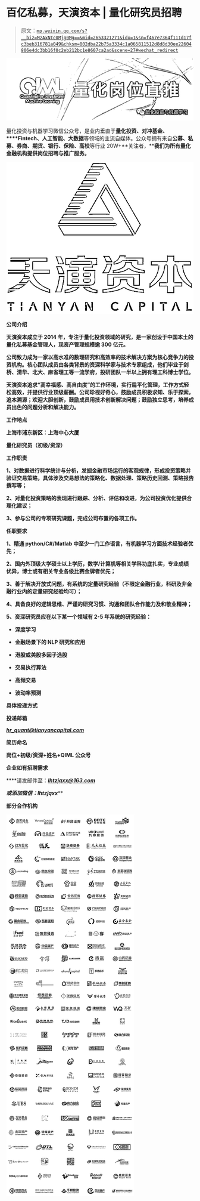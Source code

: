 # 百亿私募，天演资本 | 量化研究员招聘

> 原文：[`mp.weixin.qq.com/s?__biz=MzAxNTc0Mjg0Mg==&mid=2653321271&idx=1&sn=f467e7364f111d17fc3beb316781a049&chksm=802dba22b75a3334c1a065811512d8d8d30ee22604806e4dc3bb16f0c2eb212bc1e8607ca2ad&scene=27#wechat_redirect`](http://mp.weixin.qq.com/s?__biz=MzAxNTc0Mjg0Mg==&mid=2653321271&idx=1&sn=f467e7364f111d17fc3beb316781a049&chksm=802dba22b75a3334c1a065811512d8d8d30ee22604806e4dc3bb16f0c2eb212bc1e8607ca2ad&scene=27#wechat_redirect)

![](img/247594ba6833408941f5f7b4180369cc.png)

量化投资与机器学习微信公众号，是业内垂直于**量化投资、对冲基金、****Fintech、人工智能、大数据**等领域的主流自媒体。公众号拥有来自**公募、私募、券商、期货、银行、保险、高校**等行业 20W+**关注者，****我们为所有量化金融机构提供岗位招聘与推广服务。**

**![](img/be09b51e8de53218cde48974c0c4bf72.png)**

****公司介绍****

**天演资本成立于 2014 年，专注于量化投资领域的研究，是一家创设于中国本土的量化私募基金管理人，现资产管理规模逾 300 亿元。**

**公司致力成为一家以高水准的数理研究和高效率的技术解决方案为核心竞争力的投资机构。核心团队成员由各类背景的资深科学家与技术专家组成，他们毕业于剑桥、清华、北大、麻省理工等一流学府，投研团队一半以上拥有理工科博士学位。**

**天演资本追求“高幸福感、高自由度”的工作环境，实行扁平化管理，工作方式轻松高效，并提供行业顶级薪酬。公司珍视好奇心，鼓励成员积极求知、乐于探索，追本溯源；欢迎大胆创新，鼓励成员用技术创新解决问题；鼓励独立思考，培养成员出色的问题分析和解决能力。**

****工作地点****

**上海市浦东新区：上海中心大厦**

****量化研究员（初级/资深）****

****工作职责****

**1、对数据进行科学统计与分析，发掘金融市场运行的客观规律，形成投资策略并验证交易策略，具体涉及交易想法的策略化、数据处理、策略历史回测、策略报告撰写等；**

**2、对量化投资策略的表现进行跟踪、分析、评估和改进，为公司投资优化提供合理化建议；**

**3、参与公司的专项研究课题，完成公司布置的各项工作。**

****任职要求****

**1、精通 python/C#/Matlab 中至少一门工作语言，有机器学习方面技术经验者优先；**

**2、国内外顶级大学硕士以上学历，数学/计算机等相关学科功底扎实，专业成绩优异，博士或有相关专业各级比赛金牌者优先；**

**3、善于解决开放式问题，有系统的定量研究经验（不限定金融行业，科研及非金融行业内的定量研究经验均可）；**

**4、具备良好的逻辑思维、严谨的研究习惯、沟通和团队合作能力及和敬业精神；**

**5、资深研究员应在以下某一个领域有 2-5 年系统的研究经验：**

*   **深度学习**

*   **金融场景下的 NLP 研究和应用**

*   **港股或美股多因子选股**

*   **交易执行算法**

*   **高频交易**

*   **波动率预测**

****具体投递方式****

**投递邮箱**

*****hr_quant@tianyancapital.com*****

****简历命名****

****岗位+初级/资深+姓名+QIML 公众号****

****企业如有招聘需求**** 

****请发邮件至：*****lhtzjqxx@163.com*****

*******或添加微信：********l******htz******jqxx*****

****部分合作机构****

**![](img/b97814c9e1b0d7939e46a7dbe320ff32.png)**